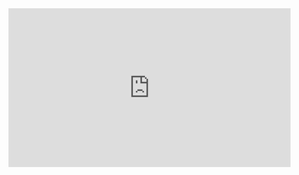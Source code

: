 
<iframe width="560" height="315" src="https://www.youtube.com/embed/YTGkq0m1bYk" title="YouTube video player" frameborder="0" allow="accelerometer; autoplay; clipboard-write; encrypted-media; gyroscope; picture-in-picture" allowfullscreen></iframe>
